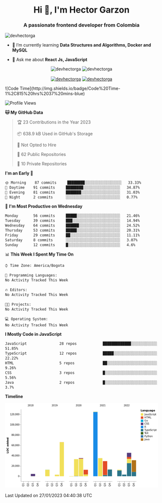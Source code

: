 <h1 align="center">Hi 👋, I'm Hector Garzon</h1>
<h3 align="center">A passionate frontend developer from Colombia</h3>

<p align="left"> <img src="https://komarev.com/ghpvc/?username=devhectorga" alt="devhectorga" /> </p>

- 🌱 I’m currently learning **Data Structures and Algorithms, Docker and MySQL**

- 💬 Ask me about **React Js, JavaScript**

<p align="center"> <img src="https://github-readme-stats.vercel.app/api?username=devhectorga&count_private=true&show_icons=true" alt="devhectorga" /> <img src="https://github-readme-stats.vercel.app/api/top-langs/?username=devhectorga&layout=compact" alt="devhectorga" /></p>

<p align="center">
<a href="https://twitter.com/devhectorga" target="blank"><img align="center" src="https://cdn.jsdelivr.net/npm/simple-icons@3.0.1/icons/twitter.svg" alt="devhectorga" height="20" width="20" /></a>
<a href="https://linkedin.com/in/devhectorga" target="blank"><img align="center" src="https://cdn.jsdelivr.net/npm/simple-icons@3.0.1/icons/linkedin.svg" alt="devhectorga" height="20" width="20" /></a>
</p>
<!--START_SECTION:waka-->
![Code Time](http://img.shields.io/badge/Code%20Time-1%2C815%20hrs%2037%20mins-blue)

![Profile Views](http://img.shields.io/badge/Profile%20Views-0-blue)

**🐱 My GitHub Data** 

> 🏆 23 Contributions in the Year 2023
 > 
> 📦 638.9 kB Used in GitHub's Storage 
 > 
> 🚫 Not Opted to Hire
 > 
> 📜 62 Public Repositories 
 > 
> 🔑 10 Private Repositories  
 > 
**I'm an Early 🐤** 

```text
🌞 Morning    87 commits     ████████░░░░░░░░░░░░░░░░░   33.33% 
🌆 Daytime    91 commits     ████████░░░░░░░░░░░░░░░░░   34.87% 
🌃 Evening    81 commits     ███████░░░░░░░░░░░░░░░░░░   31.03% 
🌙 Night      2 commits      ░░░░░░░░░░░░░░░░░░░░░░░░░   0.77%

```
📅 **I'm Most Productive on Wednesday** 

```text
Monday       56 commits     █████░░░░░░░░░░░░░░░░░░░░   21.46% 
Tuesday      39 commits     ███░░░░░░░░░░░░░░░░░░░░░░   14.94% 
Wednesday    64 commits     ██████░░░░░░░░░░░░░░░░░░░   24.52% 
Thursday     53 commits     █████░░░░░░░░░░░░░░░░░░░░   20.31% 
Friday       29 commits     ██░░░░░░░░░░░░░░░░░░░░░░░   11.11% 
Saturday     8 commits      ░░░░░░░░░░░░░░░░░░░░░░░░░   3.07% 
Sunday       12 commits     █░░░░░░░░░░░░░░░░░░░░░░░░   4.6%

```


📊 **This Week I Spent My Time On** 

```text
⌚︎ Time Zone: America/Bogota

💬 Programming Languages: 
No Activity Tracked This Week

🔥 Editors: 
No Activity Tracked This Week

🐱‍💻 Projects: 
No Activity Tracked This Week

💻 Operating System: 
No Activity Tracked This Week

```

**I Mostly Code in JavaScript** 

```text
JavaScript               28 repos            █████████████░░░░░░░░░░░░   51.85% 
TypeScript               12 repos            █████░░░░░░░░░░░░░░░░░░░░   22.22% 
HTML                     5 repos             ██░░░░░░░░░░░░░░░░░░░░░░░   9.26% 
CSS                      3 repos             █░░░░░░░░░░░░░░░░░░░░░░░░   5.56% 
Java                     2 repos             █░░░░░░░░░░░░░░░░░░░░░░░░   3.7%

```


**Timeline**

![Chart not found](https://raw.githubusercontent.com/devHectorGa/devHectorGa/master/charts/bar_graph.png) 


 Last Updated on 27/01/2023 04:40:38 UTC
<!--END_SECTION:waka-->
